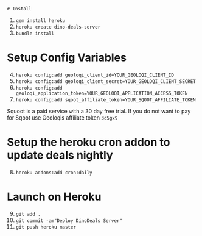 	# Install

1. `gem install heroku`
2. `heroku create dino-deals-server`
3. `bundle install`

# Setup Config Variables

4. `heroku config:add geoloqi_client_id=YOUR_GEOLOQI_CLIENT_ID`
5. `heroku config:add geoloqi_client_secret=YOUR_GEOLOQI_CLIENT_SECRET`
6. `heroku config:add geoloqi_application_token=YOUR_GEOLOQI_APPLICATION_ACCESS_TOKEN`
7. `heroku config:add sqoot_affiliate_token=YOUR_SQOOT_AFFILIATE_TOKEN`

Squoot is a paid service with a 30 day free trial. If you do not want to pay for Sqoot use Geoloqis affiliate token `3c5gx9`

# Setup the heroku cron addon to update deals nightly

8. `heroku addons:add cron:daily`

# Launch on Heroku

9. `git add .`
10. `git commit -am"Deploy DinoDeals Server"`
11. `git push heroku master`